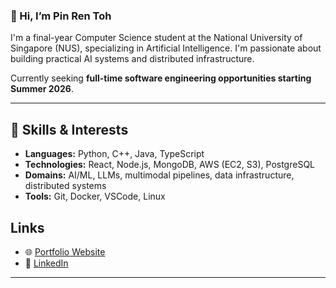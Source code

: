 ### 👋 Hi, I’m Pin Ren Toh

I'm a final-year Computer Science student at the National University of Singapore (NUS), specializing in Artificial Intelligence. I'm passionate about building practical AI systems and distributed infrastructure.

Currently seeking **full-time software engineering opportunities starting Summer 2026**.

---

## 🔧 Skills & Interests

- **Languages:** Python, C++, Java, TypeScript
- **Technologies:** React, Node.js, MongoDB, AWS (EC2, S3), PostgreSQL
- **Domains:** AI/ML, LLMs, multimodal pipelines, data infrastructure, distributed systems
- **Tools:** Git, Docker, VSCode, Linux

## Links

- 🌐 [Portfolio Website](https://tohpinren.com)
- 🔗 [LinkedIn](https://www.linkedin.com/in/tohpinren/)

---

<!--
**tohpinren/tohpinren** is a ✨ _special_ ✨ repository because its `README.md` (this file) appears on your GitHub profile.

Here are some ideas to get you started:

- 🔭 I’m currently working on ...
- 🌱 I’m currently learning ...
- 👯 I’m looking to collaborate on ...
- 🤔 I’m looking for help with ...
- 💬 Ask me about ...
- 📫 How to reach me: ...
- 😄 Pronouns: ...
- ⚡ Fun fact: ...
-->
